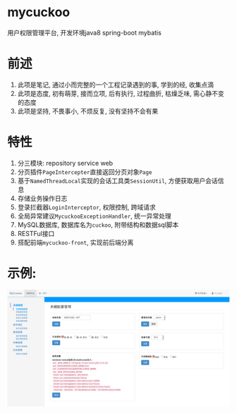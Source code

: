 mycuckoo
========

用户权限管理平台, 开发环境java8 spring-boot mybatis

# 前述
1. 此项是笔记, 通过小而完整的一个工程记录遇到的事, 学到的经, 收集点滴
2. 此项是态度, 初有萌芽, 接而立项, 后有执行, 过程曲折, 枯燥乏味, 需心静不变的态度
3. 此项是坚持, 不畏事小, 不烦反复, 没有坚持不会有果

# 特性
1. 分三模块: repository service web
2. 分页插件`PageIntercepter`直接返回分页对象`Page`
3. 基于`NamedThreadLocal`实现的会话工具类`SessionUtil`, 方便获取用户会话信息
4. 存储业务操作日志
5. 登录拦截器`LoginInterceptor`, 权限控制, 跨域请求
6. 全局异常建议`MycuckooExceptionHandler`, 统一异常处理
7. MySQL数据库, 数据库名为`cuckoo`, 附带结构和数据sql脚本
8. RESTFul接口
9. 搭配前端`mycuckoo-front`, 实现前后端分离


# 示例:

![示例](demo.png)